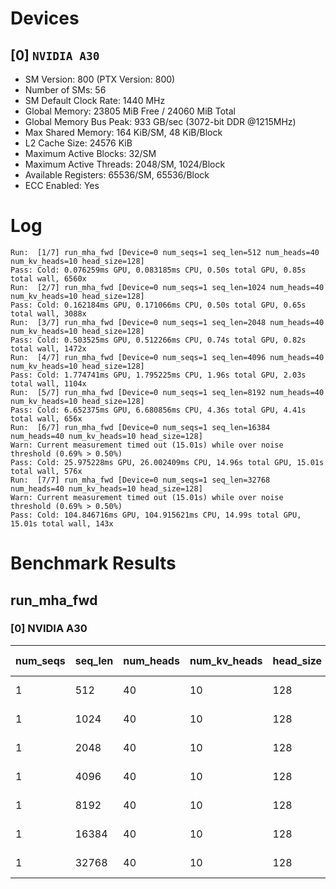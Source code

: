 # Devices

## [0] `NVIDIA A30`
* SM Version: 800 (PTX Version: 800)
* Number of SMs: 56
* SM Default Clock Rate: 1440 MHz
* Global Memory: 23805 MiB Free / 24060 MiB Total
* Global Memory Bus Peak: 933 GB/sec (3072-bit DDR @1215MHz)
* Max Shared Memory: 164 KiB/SM, 48 KiB/Block
* L2 Cache Size: 24576 KiB
* Maximum Active Blocks: 32/SM
* Maximum Active Threads: 2048/SM, 1024/Block
* Available Registers: 65536/SM, 65536/Block
* ECC Enabled: Yes

# Log

```
Run:  [1/7] run_mha_fwd [Device=0 num_seqs=1 seq_len=512 num_heads=40 num_kv_heads=10 head_size=128]
Pass: Cold: 0.076259ms GPU, 0.083185ms CPU, 0.50s total GPU, 0.85s total wall, 6560x 
Run:  [2/7] run_mha_fwd [Device=0 num_seqs=1 seq_len=1024 num_heads=40 num_kv_heads=10 head_size=128]
Pass: Cold: 0.162184ms GPU, 0.171066ms CPU, 0.50s total GPU, 0.65s total wall, 3088x 
Run:  [3/7] run_mha_fwd [Device=0 num_seqs=1 seq_len=2048 num_heads=40 num_kv_heads=10 head_size=128]
Pass: Cold: 0.503525ms GPU, 0.512266ms CPU, 0.74s total GPU, 0.82s total wall, 1472x 
Run:  [4/7] run_mha_fwd [Device=0 num_seqs=1 seq_len=4096 num_heads=40 num_kv_heads=10 head_size=128]
Pass: Cold: 1.774741ms GPU, 1.795225ms CPU, 1.96s total GPU, 2.03s total wall, 1104x 
Run:  [5/7] run_mha_fwd [Device=0 num_seqs=1 seq_len=8192 num_heads=40 num_kv_heads=10 head_size=128]
Pass: Cold: 6.652375ms GPU, 6.680856ms CPU, 4.36s total GPU, 4.41s total wall, 656x 
Run:  [6/7] run_mha_fwd [Device=0 num_seqs=1 seq_len=16384 num_heads=40 num_kv_heads=10 head_size=128]
Warn: Current measurement timed out (15.01s) while over noise threshold (0.69% > 0.50%)
Pass: Cold: 25.975228ms GPU, 26.002409ms CPU, 14.96s total GPU, 15.01s total wall, 576x 
Run:  [7/7] run_mha_fwd [Device=0 num_seqs=1 seq_len=32768 num_heads=40 num_kv_heads=10 head_size=128]
Warn: Current measurement timed out (15.01s) while over noise threshold (0.69% > 0.50%)
Pass: Cold: 104.846716ms GPU, 104.915621ms CPU, 14.99s total GPU, 15.01s total wall, 143x 
```

# Benchmark Results

## run_mha_fwd

### [0] NVIDIA A30

| num_seqs | seq_len | num_heads | num_kv_heads | head_size | Memory Reads | Memory Writes | Memory Usage | Tokens | Samples |  CPU Time  | Noise  |  GPU Time  | Noise  |  Elem/s  | GlobalMem BW | BWUtil |
|----------|---------|-----------|--------------|-----------|--------------|---------------|--------------|--------|---------|------------|--------|------------|--------|----------|--------------|--------|
|        1 |     512 |        40 |           10 |       128 |    7.500 MiB |     5.000 MiB |         12.5 |    512 |   6560x |  83.185 us | 17.86% |  76.259 us | 14.63% |   6.714M | 171.878 GB/s | 18.42% |
|        1 |    1024 |        40 |           10 |       128 |   15.000 MiB |    10.000 MiB |           25 |   1024 |   3088x | 171.066 us | 37.46% | 162.184 us |  2.57% |   6.314M | 161.634 GB/s | 17.32% |
|        1 |    2048 |        40 |           10 |       128 |   30.000 MiB |    20.000 MiB |           50 |   2048 |   1472x | 512.266 us | 12.54% | 503.525 us |  2.40% |   4.067M | 104.124 GB/s | 11.16% |
|        1 |    4096 |        40 |           10 |       128 |   60.000 MiB |    40.000 MiB |          100 |   4096 |   1104x |   1.795 ms | 18.37% |   1.775 ms |  1.58% |   2.308M |  59.083 GB/s |  6.33% |
|        1 |    8192 |        40 |           10 |       128 |  120.000 MiB |    80.000 MiB |          200 |   8192 |    656x |   6.681 ms |  5.63% |   6.652 ms |  1.09% |   1.231M |  31.525 GB/s |  3.38% |
|        1 |   16384 |        40 |           10 |       128 |  240.000 MiB |   160.000 MiB |          400 |  16384 |    576x |  26.002 ms |  1.59% |  25.975 ms |  0.69% | 630.755K |  16.147 GB/s |  1.73% |
|        1 |   32768 |        40 |           10 |       128 |  480.000 MiB |   320.000 MiB |          800 |  32768 |    143x | 104.916 ms |  1.01% | 104.847 ms |  0.69% | 312.532K |   8.001 GB/s |  0.86% |
